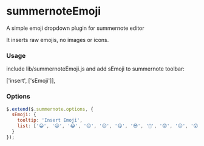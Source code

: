 # summernoteEmoji

A simple emoji dropdown plugin for summernote editor

It inserts raw emojis, no images or icons.

### Usage

include lib/summernoteEmoji.js and add sEmoji to summernote toolbar:

['insert', ['sEmoji']],

### Options

```js
$.extend($.summernote.options, {
  sEmoji: {
	tooltip: 'Insert Emoji',
	list: ['😀', '😃', '😂', '😊', '😉', '😋', '😎', '🙁', '😡', '😐', '😲', '😱', '😴', '🙄 ', '😈']
  }
});
```
